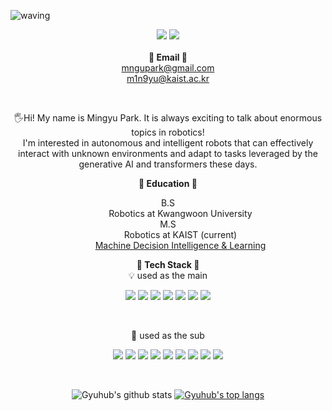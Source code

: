 ![waving](https://capsule-render.vercel.app/api?type=waving&height=300&section=header&text=반갑습니다!%20%F0%9F%91%8B&fontSize=70&animation=scaleIn&fontAlignY=34&desc=github.com/Gyuhub&descAlignY=51&descAlign=75&color=gradient)

<p align="center">
   <a href="https://hits.seeyoufarm.com"><img src="https://hits.seeyoufarm.com/api/count/incr/badge.svg?url=https%3A%2F%2Fgithub.com%2FGyuhub%2Fhit-counter&count_bg=%2379C83D&title_bg=%23555555&icon=&icon_color=%23E7E7E7&title=hits&edge_flat=false"/></a>
   <a href="https://gyuhub.github.io"><img src="https://img.shields.io/badge/Blog-222222?style=flat&logo=Github&logoColor=white"/></a>
<br><br>
<Strong>📧 Email 📧</Strong><br><a href="mailto:mngupark@gmail.com">mngupark@gmail.com</a><br><a href="mailto:m1n9yu@kaist.ac.kr">m1n9yu@kaist.ac.kr</a><br>
</p>
<br>
<p align="center">
    🖐️Hi! My name is Mingyu Park. It is always exciting to talk about enormous topics in robotics!<br>
    I'm interested in autonomous and intelligent robots that can effectively interact with unknown environments and adapt to tasks leveraged by the generative AI and transformers these days.<br>
</p>

<p align="center">
   <Strong>📖 Education 📖</Strong><br> 
   <div align="center">
   <dl>
      <dt>B.S</dt>
      <dd>Robotics at Kwangwoon University</dd>
      <dt>M.S</dt>
      <dd>Robotics at KAIST (current)<br>
      <a href="https://sites.google.com/site/donghwanleehome">Machine Decision Intelligence & Learning</a></dd>
   </dl>
   </div>
</p>

<p align="center">
    <Strong>🚀 Tech Stack 🚀</Strong><br>
    💡 used as the main
</p>

<p align="center" display="inline-block">
  <img src="https://img.shields.io/badge/ROS-22314E?style=for-the-badge&logo=ROS&logoColor=white"> 
  <img src="https://img.shields.io/badge/C++-00599C?style=for-the-badge&logo=C%2B%2B&logoColor=white">
  <img src="https://img.shields.io/badge/C-A8B9CC?style=for-the-badge&logo=C&logoColor=white"> 
  <img src="https://img.shields.io/badge/Python-3776AB?style=for-the-badge&logo=Python&logoColor=white">
  <img src="https://img.shields.io/badge/Linux-FCC624?style=for-the-badge&logo=Linux&logoColor=white">
  <img src="https://img.shields.io/badge/CMake-064F8C?style=for-the-badge&logo=CMake&logoColor=white">
  <img src="https://img.shields.io/badge/Anaconda-44A833?style=for-the-badge&logo=Anaconda&logoColor=white">
</p><br>

<p align="center">
    🔆 used as the sub<br>
</p>

<p align="center" display="inline-block">
  <img src="https://img.shields.io/badge/Markdown-000000?style=for-the-badge&logo=Markdown&logoColor=white">
  <img src="https://img.shields.io/badge/HTML5-E34F26?style=for-the-badge&logo=HTML5&logoColor=white">
  <img src="https://img.shields.io/badge/Jekyll-CC0000?style=for-the-badge&logo=Jekyll&logoColor=white">
  <img src="https://img.shields.io/badge/LaTeX-008080?style=for-the-badge&logo=LaTeX&logoColor=white">
  <img src="https://img.shields.io/badge/CSS3-1572B6?style=for-the-badge&logo=CSS3&logoColor=white">
  <img src="https://img.shields.io/badge/Octave-0790C0?style=for-the-badge&logo=Octave&logoColor=white">
  <img src="https://img.shields.io/badge/Docker-2496ED?style=for-the-badge&logo=Docker&logoColor=white">
  <img src="https://img.shields.io/badge/Pytorch-EE4C2C?style=for-the-badge&logo=Pytorch&logoColor=white">
  <img src="https://img.shields.io/badge/OpenAIGym-0081A5?style=for-the-badge&logo=OpenAIGym&logoColor=white">
</p><br>

<div align=center>

![Gyuhub's github stats](https://github-readme-stats-one.vercel.app/api?username=Gyuhub&show_icons=true&theme=tokyonight)
[![Gyuhub's top langs](https://github-readme-stats-one.vercel.app/api/top-langs/?username=Gyuhub&layout=compact&langs_count=5&theme=tokyonight)](https://github.com/anuraghazra/github-readme-stats)
